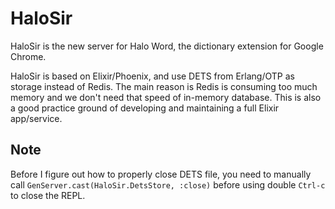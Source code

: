 # HaloSir

HaloSir is the new server for Halo Word, the dictionary extension for Google Chrome.

HaloSir is based on Elixir/Phoenix, and use DETS from Erlang/OTP as storage instead of Redis. The main reason is Redis is consuming too much memory and we don't need that speed of in-memory database. This is also a good practice ground of developing and maintaining a full Elixir app/service.

## Note

Before I figure out how to properly close DETS file, you need to manually call `GenServer.cast(HaloSir.DetsStore, :close)` before using double `Ctrl-c` to close the REPL.
